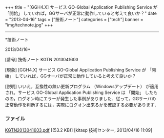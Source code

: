 ﻿+++
title = "[GGH4.X] サービス GO-Global Application Publishing Service が 「開始」 していれば，GGサーバが正常に動作していると考えて良いか？"
date = "2013-04-16"
tags = ["技術ノート"]
categories = ["tech"]
banner = "img/technote.jpg"
+++

-----------------------------------------------------------------------------------------------------------------------------

*技術ノート

2013/04/16*


[番号]
技術ノート KGTN 2013041603

[現象]
[GGH4.X] サービス GO-Global Application Publishing Service が 「開始」
していれば，GGサーバが正常に動作していると考えて良いか？

[説明]
いいえ，互換性の無い更新プログラム （Windowsアップデート）
が適用され，サービス GO-Global Application Publishing Service は
「開始」
したものの，ログオン時にエラーが発生した事例がありました．従って，GGサーバの正常動作を判断するには，実際にログオン出来るかを確認する必要があります．


### ファイル

 
 


[KGTN2013041603.pdf](http://techreport.kitasp.net/attachments/download/1321/KGTN2013041603.pdf)
 [(53.2 KB)] [kitasp 技術センター, 2013/04/16
11:09]


 


 

